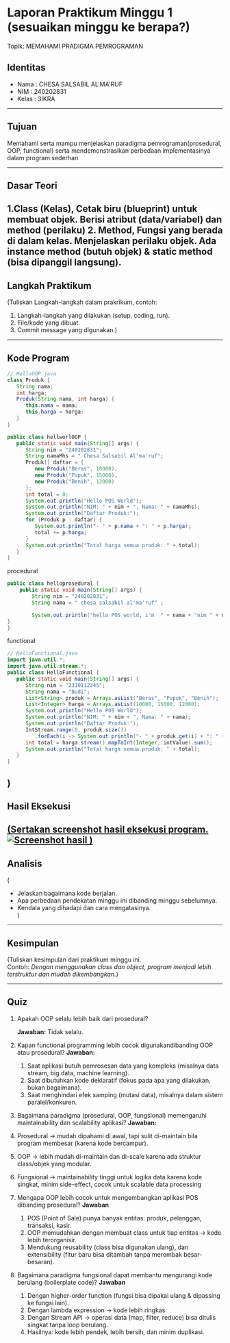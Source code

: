 # Laporan Praktikum Minggu 1 (sesuaikan minggu ke berapa?)
Topik: MEMAHAMI PRADIGMA PEMROGRAMAN 

## Identitas
- Nama  : CHESA SALSABIL AL'MA'RUF
- NIM   : 240202831
- Kelas : 3IKRA

---

## Tujuan
Memahami serta mampu menjelaskan paradigma pemrograman(prosedural, OOP, functional) serta mendemonstrasikan perbedaan implementasinya dalam program sederhan

---

## Dasar Teori
1.Class (Kelas), Cetak biru (blueprint) untuk membuat objek. Berisi atribut (data/variabel) dan method (perilaku)
2. Method, Fungsi yang berada di dalam kelas. Menjelaskan perilaku objek. Ada instance method (butuh objek) & static method (bisa dipanggil langsung).
---

## Langkah Praktikum
(Tuliskan Langkah-langkah dalam prakrikum, contoh:
1. Langkah-langkah yang dilakukan (setup, coding, run).  
2. File/kode yang dibuat.  
3. Commit message yang digunakan.)

---

## Kode Program


```java
// HelloOOP.java
class Produk {
   String nama;
   int harga;
   Produk(String nama, int harga) {
      this.nama = nama;
      this.harga = harga;
   }
}

public class hellworlOOP {
   public static void main(String[] args) {
      String nim = "240202831";
      String namaMhs = " Chesa Salsabil Al'ma'ruf";
      Produk[] daftar = {
         new Produk("Beras", 10000),
         new Produk("Pupuk", 15000),
         new Produk("Benih", 12000)
      };
      int total = 0;
      System.out.println("Hello POS World");
      System.out.println("NIM: " + nim + ", Nama: " + namaMhs);
      System.out.println("Daftar Produk:");
      for (Produk p : daftar) {
         System.out.println("- " + p.nama + ": " + p.harga);
         total += p.harga;
      }
      System.out.println("Total harga semua produk: " + total);
   }
}
```
procedural
```java
public class helloprosedural {
    public static void main(String[] args) {
        String nim = "240202831";
        String nama = " chesa salsabil al'ma'ruf" ;

        System.out.println("hello POS world, i'm  " + nama + "nim " + nim);
}
}
```
functional
```java
// HelloFunctional.java
import java.util.*;
import java.util.stream.*;
public class HelloFunctional {
   public static void main(String[] args) {
      String nim = "2310112345";
      String nama = "Budi";
      List<String> produk = Arrays.asList("Beras", "Pupuk", "Benih");
      List<Integer> harga = Arrays.asList(10000, 15000, 12000);
      System.out.println("Hello POS World");
      System.out.println("NIM: " + nim + ", Nama: " + nama);
      System.out.println("Daftar Produk:");
      IntStream.range(0, produk.size())
         .forEach(i -> System.out.println("- " + produk.get(i) + ": " + harga.get(i)));
      int total = harga.stream().mapToInt(Integer::intValue).sum();
      System.out.println("Total harga semua produk: " + total);
   }
}
```
)
---

## Hasil Eksekusi
[(Sertakan screenshot hasil eksekusi program.  
![Screenshot hasil](screenshots/hasil.png)
)](https://github.com/chesaalmaruf/oop-202501-240202831/tree/main/praktikum/week1-setup-hello-pos/screenshoot)
---

## Analisis
(
- Jelaskan bagaimana kode berjalan.  
- Apa perbedaan pendekatan minggu ini dibanding minggu sebelumnya.  
- Kendala yang dihadapi dan cara mengatasinya.  
)
---

## Kesimpulan
(Tuliskan kesimpulan dari praktikum minggu ini.  
Contoh: *Dengan menggunakan class dan object, program menjadi lebih terstruktur dan mudah dikembangkan.*)

---

## Quiz
1. Apakah OOP selalu lebih baik dari prosedural? 
 
   **Jawaban:**   Tidak selalu.

2. Kapan functional programming lebih cocok digunakandibanding OOP atau prosedural? 
   **Jawaban:**
   1. Saat aplikasi butuh pemrosesan data yang kompleks (misalnya data stream, big data, machine learning).
   2. Saat dibutuhkan kode deklaratif (fokus pada apa yang dilakukan, bukan bagaimana).
   3. Saat menghindari efek samping (mutasi data), misalnya dalam sistem paralel/konkuren.
 

3. Bagaimana paradigma (prosedural, OOP, fungsional) memengaruhi maintainability dan scalability aplikasi? 
   **Jawaban:**
  1.  Prosedural → mudah dipahami di awal, tapi sulit di-maintain bila program membesar (karena kode bercampur).
  2.  OOP → lebih mudah di-maintain dan di-scale karena ada struktur class/objek yang modular.
  3.  Fungsional → maintainability tinggi untuk logika data karena kode singkat, minim side-effect, cocok untuk scalable data processing

4. Mengapa OOP lebih cocok untuk mengembangkan aplikasi POS dibanding prosedural?
**Jawaban**
   1. POS (Point of Sale) punya banyak entitas: produk, pelanggan, transaksi, kasir.
   2. OOP memudahkan dengan membuat class untuk tiap entitas → kode lebih terorganisir.
   3. Mendukung reusability (class bisa digunakan ulang), dan extensibility (fitur baru bisa ditambah tanpa merombak besar-besaran).
      
5. Bagaimana paradigma fungsional dapat membantu mengurangi kode berulang (boilerplate code)?
**Jawaban**
   1. Dengan higher-order function (fungsi bisa dipakai ulang & dipassing ke fungsi lain).
   2. Dengan lambda expression → kode lebih ringkas.
   3. Dengan Stream API → operasi data (map, filter, reduce) bisa ditulis singkat tanpa loop berulang.
   4. Hasilnya: kode lebih pendek, lebih bersih, dan minim duplikasi.



